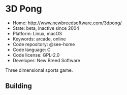 # 3D Pong

- Home: http://www.newbreedsoftware.com/3dpong/
- State: beta, inactive since 2004
- Platform: Linux, macOS
- Keywords: arcade, online
- Code repository: @see-home
- Code language: C
- Code license: GPL-2.0
- Developer: New Breed Software

Three dimensional sports game.

## Building
